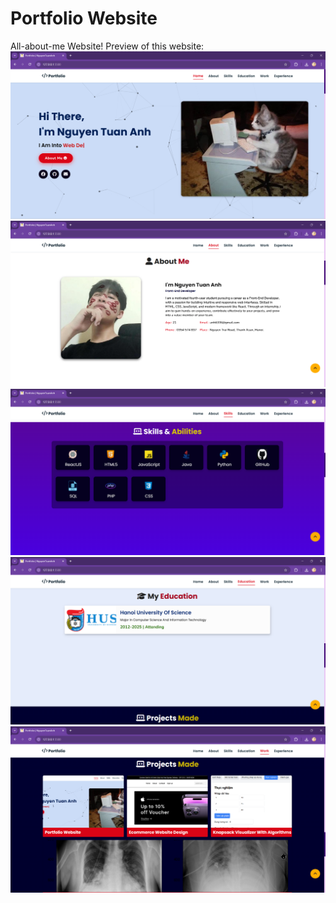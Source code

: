 # Portfolio Website
All-about-me Website!
Preview of this website:
![Preview_1](assets/images/previews/preview_1.png) 
![Preview_2](assets/images/previews/preview_2.png) 
![Preview_3](assets/images/previews/preview_3.png) 
![Preview_5](assets/images/previews/preview_5.png) 
![Preview_4](assets/images/previews/preview_4.png) 
